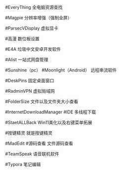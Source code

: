 #EveryThing 全电脑资源查找

#Magpie 分辨率增强（强制全屏）

#ParsecVDisplay 虚拟显卡

#高漫 数位板设置

#E4A 垃圾中文安卓开发软件

#Alist  一站式网盘管理

#Sunshine（pc） #Moonlight（Android） 远程串流软件

#DeskPins 固定桌面窗口

#RadminVPN 虚拟局域网

#FolderSize 文件以及文件夹大小查看

#InternetDownloadManager #IDE 多线程下载

#StaetALLBack Win11美化以及右键菜单拓展

#按键精灵 就是按键精灵

#MadEdit #源码查看 文件源码查看

#TeamSpeak 语音联机软件

#Typora 笔记编辑

